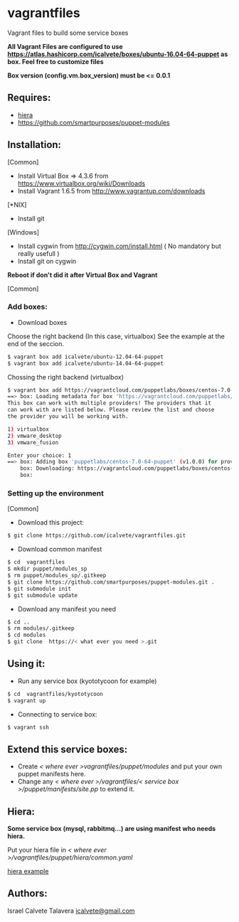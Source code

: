 # vagrantfiles

Vagrant files to build some service boxes

**All Vagrant Files are configured to use https://atlas.hashicorp.com/icalvete/boxes/ubuntu-16.04-64-puppet as box. Feel free to customize files**

**Box version (config.vm.box_version) must be <= 0.0.1**

## Requires:

* [hiera](http://docs.puppetlabs.com/hiera/1/index.html)
* https://github.com/smartpurposes/puppet-modules

## Installation:

[Common]

* Install Virtual Box => 4.3.6 from https://www.virtualbox.org/wiki/Downloads
* Install Vagrant 1.6.5 from http://www.vagrantup.com/downloads

[\*NIX]

* Install git

[Windows]

* Install cygwin from http://cygwin.com/install.html ( No mandatory  but really usefull )
* Install git on cygwin

**Reboot if don't did it after Virtual Box and Vagrant**

[Common]

### Add boxes:
* Download boxes

Choose the right backend (In this case, virtualbox)
See the example at the end of the seccion.

```bash
$ vagrant box add icalvete/ubuntu-12.04-64-puppet
$ vagrant box add icalvete/ubuntu-14.04-64-puppet 
```

Chossing the right backend (virtualbox)

```bash
$ vagrant box add https://vagrantcloud.com/puppetlabs/boxes/centos-7.0-64-puppet
==> box: Loading metadata for box 'https://vagrantcloud.com/puppetlabs/boxes/centos-7.0-64-puppet'
This box can work with multiple providers! The providers that it
can work with are listed below. Please review the list and choose
the provider you will be working with.

1) virtualbox
2) vmware_desktop
3) vmware_fusion

Enter your choice: 1
==> box: Adding box 'puppetlabs/centos-7.0-64-puppet' (v1.0.0) for provider: virtualbox
    box: Downloading: https://vagrantcloud.com/puppetlabs/boxes/centos-7.0-64-puppet/versions/1.0.0/providers/virtualbox.box
    box:
```

### Setting up the environment

[Common]

* Download this project:

```bash
$ git clone https://github.com/icalvete/vagrantfiles.git 
```


* Download common manifest

```bash
$ cd  vagrantfiles
$ mkdir puppet/modules_sp
$ rm puppet/modules_sp/.gitkeep
$ git clone https://github.com/smartpurposes/puppet-modules.git .
$ git submodule init
$ git submodule update
```

* Download any manifest you need

```bash
$ cd ..
$ rm modules/.gitkeep
$ cd modules
$ git clone  https://< what ever you need >.git
```

## Using it:

* Run any service box  (kyototycoon for example)


```bash
$ cd  vagrantfiles/kyototycoon
$ vagrant up
```

* Connecting to service box:

```bash
$ vagrant ssh
```

## Extend this service boxes:

* Create _< where ever >vagrantfiles/puppet/modules_ and put your own puppet manifests here.
* Change any _< where ever >/vagrantfiles/< service box >/puppet/manifests/site.pp_ to extend it.


## Hiera:

**Some service box (mysql, rabbitmq...) are using manifest who needs hiera.**

Put your hiera file in _< where ever >/vagrantfiles/puppet/hiera/common.yaml_

[hiera example](https://github.com/icalvete/vagrantfiles/blob/master/puppet/hiera/common.yaml)


## Authors:

Israel Calvete Talavera <icalvete@gmail.com>
